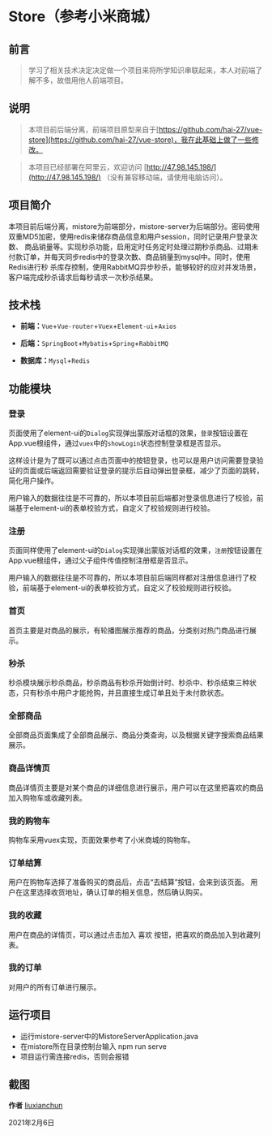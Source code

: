 # Store（参考小米商城）

## 前言

> 学习了相关技术决定决定做一个项目来将所学知识串联起来，本人对前端了解不多，故借用他人前端项目。
## 说明

> 本项目前后端分离，前端项目原型来自于[https://github.com/hai-27/vue-store](https://github.com/hai-27/vue-store)，我在此基础上做了一些修改。

> 本项目已经部署在阿里云，欢迎访问 [http://47.98.145.198/](http://47.98.145.198/) （没有兼容移动端，请使用电脑访问）。

## 项目简介

本项目前后端分离，mistore为前端部分，mistore-server为后端部分。密码使用双重MD5加密，使用redis来储存商品信息和用户session，同时记录用户登录次数、
商品销量等。实现秒杀功能，启用定时任务定时处理过期秒杀商品、过期未付款订单，并每天同步redis中的登录次数、商品销量到mysql中。同时，使用Redis进行秒
杀库存控制，使用RabbitMQ异步秒杀，能够较好的应对并发场景，客户端完成秒杀请求后每秒请求一次秒杀结果。

## 技术栈

- **前端：**`Vue`+`Vue-router`+`Vuex`+`Element-ui`+`Axios`

- **后端：**`SpringBoot`+`Mybatis`+`Spring`+`RabbitMQ`

- **数据库：**`Mysql`+`Redis`

## 功能模块

### 登录

页面使用了element-ui的`Dialog`实现弹出蒙版对话框的效果，`登录`按钮设置在App.vue根组件，通过`vuex`中的`showLogin`状态控制登录框是否显示。

这样设计是为了既可以通过点击页面中的按钮登录，也可以是用户访问需要登录验证的页面或后端返回需要验证登录的提示后自动弹出登录框，减少了页面的跳转，简化用户操作。

用户输入的数据往往是不可靠的，所以本项目前后端都对登录信息进行了校验，前端基于element-ui的表单校验方式，自定义了校验规则进行校验。

### 注册

页面同样使用了element-ui的`Dialog`实现弹出蒙版对话框的效果，`注册`按钮设置在App.vue根组件，通过父子组件传值控制注册框是否显示。

用户输入的数据往往是不可靠的，所以本项目前后端同样都对注册信息进行了校验，前端基于element-ui的表单校验方式，自定义了校验规则进行校验。

### 首页

首页主要是对商品的展示，有轮播图展示推荐的商品，分类别对热门商品进行展示。

### 秒杀

秒杀模块展示秒杀商品，秒杀商品有秒杀开始倒计时、秒杀中、秒杀结束三种状态，只有秒杀中用户才能抢购，并且直接生成订单且处于未付款状态。

### 全部商品

全部商品页面集成了全部商品展示、商品分类查询，以及根据关键字搜索商品结果展示。

### 商品详情页

商品详情页主要是对某个商品的详细信息进行展示，用户可以在这里把喜欢的商品加入购物车或收藏列表。

### 我的购物车

购物车采用vuex实现，页面效果参考了小米商城的购物车。

### 订单结算

用户在购物车选择了准备购买的商品后，点击“去结算”按钮，会来到该页面。
用户在这里选择收货地址，确认订单的相关信息，然后确认购买。

### 我的收藏

用户在商品的详情页，可以通过点击加入 喜欢 按钮，把喜欢的商品加入到收藏列表。

### 我的订单

对用户的所有订单进行展示。

## 运行项目

- 运行mistore-server中的MistoreServerApplication.java
- 在mistore所在目录控制台输入 npm run serve
- 项目运行需连接redis，否则会报错

## 截图



**作者** [liuxianchun](https://github.com/liuxianchun)

2021年2月6日